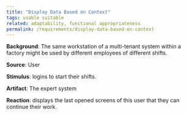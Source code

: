 ```yaml
---
title: "Display Data Based on Context"
tags: usable suitable
related: adaptability, functional appropriateness
permalink: /requirements/display-data-based-on-context
---
```


<div class="quality-requirement" markdown="1">

**Background**: The same workstation of a multi-tenant system within a factory might be used by different employees of different shifts.

**Source**: User

**Stimulus**: logins to start their shifts.

**Artifact**: The expert system

**Reaction**: displays the last opened screens of this user that they can continue their work.

</div><br>